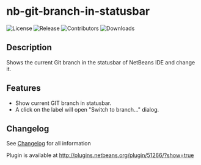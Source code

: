 # nb-git-branch-in-statusbar
![License](https://img.shields.io/github/license/Chris2011/nb-git-branch-in-statusbar.svg)
![Release](https://img.shields.io/github/release/Chris2011/nb-git-branch-in-statusbar.svg)
![Contributors](https://img.shields.io/github/contributors/Chris2011/nb-git-branch-in-statusbar.svg)
![Downloads](https://img.shields.io/github/downloads/Chris2011/nb-git-branch-in-statusbar/total.svg)


## Description
Shows the current Git branch in the statusbar of NetBeans IDE and change it.


## Features
* Show current GIT branch in statusbar. 
* A click on the label will open "Switch to branch..." dialog.


## Changelog
See [Changelog](./Changelog.md) for all information 


Plugin is available at http://plugins.netbeans.org/plugin/51266/?show=true